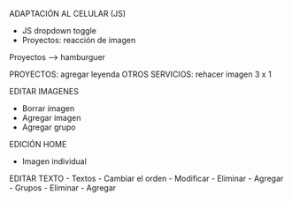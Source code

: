 ADAPTACIÓN AL CELULAR (JS)
- JS dropdown toggle
- Proyectos: reacción de imagen

Proyectos --> hamburguer

PROYECTOS: agregar leyenda
OTROS SERVICIOS: rehacer imagen 3 x 1

EDITAR IMAGENES
- Borrar imagen
- Agregar imagen
- Agregar grupo

EDICIÓN HOME
- Imagen individual

EDITAR TEXTO
	- Textos
		- Cambiar el orden
		- Modificar
		- Eliminar
		- Agregar
	- Grupos
		- Eliminar
		- Agregar

